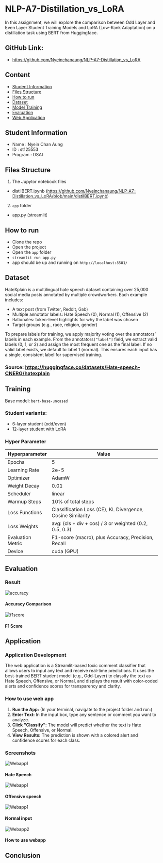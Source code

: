 # NLP-A7-Distillation_vs_LoRA
In this assignment, we will explore the comparison between Odd Layer and Even Layer Student Training Models and LoRA (Low-Rank Adaptation) on a distillation task using BERT from Huggingface.

## GitHub Link:
- https://github.com/Nyeinchanaung/NLP-A7-Distillation_vs_LoRA


## Content
- [Student Information](#student-information)
- [Files Structure](#files-structure)
- [How to run](#how-to-run)
- [Dataset](#dataset)
- [Model Training](#training)
- [Evaluation](#evaluation)
- [Web Application](#application)

## Student Information
 - Name     : Nyein Chan Aung
 - ID       : st125553
 - Program  : DSAI

## Files Structure
1) The Jupytor notebook files
- distilBERT.ipynb (https://github.com/Nyeinchanaung/NLP-A7-Distillation_vs_LoRA/blob/main/distilBERT.ipynb)

2) `app` folder  
- app.py (streamlit)

 
## How to run
 - Clone the repo
 - Open the project
 - Open the `app` folder
 - `streamlit run app.py`
 - app should be up and running on `http://localhost:8501/`

## Dataset
HateXplain is a multilingual hate speech dataset containing over 25,000 social media posts annotated by multiple crowdworkers. Each example includes:
- A text post (from Twitter, Reddit, Gab)
- Multiple annotator labels: Hate Speech (0), Normal (1), Offensive (2)
- Rationales: token-level highlights for why the label was chosen
- Target groups (e.g., race, religion, gender)

To prepare labels for training, we apply majority voting over the annotators’ labels in each example. From the annotators`["label"]` field, we extract valid labels (0, 1, or 2) and assign the most frequent one as the final label. If no valid label exists, we default to label 1 (normal). This ensures each input has a single, consistent label for supervised training.

### Source: https://huggingface.co/datasets/Hate-speech-CNERG/hatexplain 

## Training
Base model: `bert-base-uncased`
### Student variants:
- 6-layer student (odd/even)
- 12-layer student with LoRA

### Hyper Parameter
| Hyperparameter    | Value         |
|-------------------|---------------|
|Epochs	            |5              |
|Learning Rate	    |2e-5           |
|Optimizer	        |AdamW          |
|Weight Decay	    |0.01           |
|Scheduler	        |linear         |
|Warmup Steps	    |10% of total steps|
|Loss Functions	    |Classification Loss (CE), KL Divergence, Cosine Similarity|
|Loss Weights	    |avg: (cls + div + cos) / 3 or weighted (0.2, 0.5, 0.3)|
|Evaluation Metric	|F1-score (macro), plus Accuracy, Precision, Recall|
|Device	            |cuda (GPU)  |

## Evaluation

### Result


![accuracy](rs1.png)
#### Accuracy Comparison
![f1score](rs1.png)
#### F1 Score

## Application
### Application Development
The web application is a Streamlit-based toxic comment classifier that allows users to input any text and receive real-time predictions. It uses the best-trained BERT student model (e.g., Odd-Layer) to classify the text as Hate Speech, Offensive, or Normal, and displays the result with color-coded alerts and confidence scores for transparency and clarity.
### How to use web app
1) **Run the App:** (In your terminal, navigate to the project folder and run:)
2) **Enter Text:** In the input box, type any sentence or comment you want to analyze.
3) **Click "Classify":** The model will predict whether the text is Hate Speech, Offensive, or Normal.
4) **View Results:** The prediction is shown with a colored alert and confidence scores for each class.

### Screenshots
![Webapp1](ss1.png)
#### Hate Speech
![Webapp1](ss2.png)
#### Offensive speech
![Webapp1](ss3.png)
#### Normal input
![Webapp2](ss4.gif)
#### How to use webapp

## Conclusion
